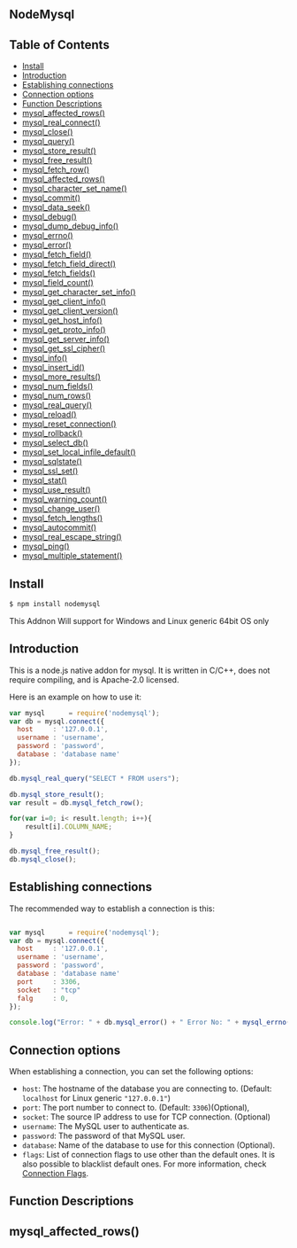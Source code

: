 ## NodeMysql

## Table of Contents

- [Install](#install)
- [Introduction](#introduction)
- [Establishing connections](#establishing-connections)
- [Connection options](#connection-options)
- [Function Descriptions](#function-descriptions)
 - [mysql_affected_rows()](#mysql_affected_rows())
 - [mysql_real_connect()](#mysql_real_connect())
 - [mysql_close()](#mysql_close())
 - [mysql_query()](#mysql_query())
 - [mysql_store_result()](#mysql_store_result())
 - [mysql_free_result()](#mysql_free_result())
 - [mysql_fetch_row()](#mysql_fetch_row())
 - [mysql_affected_rows()](#mysql_affected_rows())
 - [mysql_character_set_name()](#mysql_character_set_name())
 - [mysql_commit()](#mysql_commit())
 - [mysql_data_seek()](#mysql_data_seek())
 - [mysql_debug()](#mysql_debug())
 - [mysql_dump_debug_info()](#mysql_dump_debug_info())
 - [mysql_errno()](#mysql_errno())
 - [mysql_error()](#mysql_error())
 - [mysql_fetch_field()](#mysql_fetch_field())
 - [mysql_fetch_field_direct()](#mysql_fetch_field_direct())
 - [mysql_fetch_fields()](#mysql_fetch_fields())
 - [mysql_field_count()](#mysql_field_count())
 - [mysql_get_character_set_info()](#mysql_get_character_set_info())
 - [mysql_get_client_info()](#mysql_get_client_info())
 - [mysql_get_client_version()](#mysql_get_client_version())
 - [mysql_get_host_info()](#mysql_get_host_info())
 - [mysql_get_proto_info()](#mysql_get_proto_info())
 - [mysql_get_server_info()](#mysql_get_server_info())
 - [mysql_get_ssl_cipher()](#mysql_get_ssl_cipher())
 - [mysql_info()](#mysql_info())
 - [mysql_insert_id()](#mysql_insert_id())
 - [mysql_more_results()](#mysql_more_results())
 - [mysql_num_fields()](#mysql_num_fields())
 - [mysql_num_rows()](#mysql_num_rows())
 - [mysql_real_query()](#mysql_real_query())
 - [mysql_reload()](#mysql_reload())
 - [mysql_reset_connection()](#mysql_reset_connection())
 - [mysql_rollback()](#mysql_rollback())
 - [mysql_select_db()](#mysql_select_db())
 - [mysql_set_local_infile_default()](#mysql_set_local_infile_default())
 - [mysql_sqlstate()](#mysql_sqlstate())
 - [mysql_ssl_set()](#mysql_ssl_set())
 - [mysql_stat()](#mysql_stat())
 - [mysql_use_result()](#mysql_use_result())
 - [mysql_warning_count()](#mysql_warning_count())
 - [mysql_change_user()](#mysql_change_user())
 - [mysql_fetch_lengths()](#mysql_fetch_lengths())
 - [mysql_autocommit()](#mysql_autocommit())
 - [mysql_real_escape_string()](#mysql_real_escape_string())
 - [mysql_ping()](#mysql_ping())
 - [mysql_multiple_statement()](#mysql_multiple_statement())
  



## Install

```sh
$ npm install nodemysql
```

This Addnon Will support for Windows and Linux generic 64bit OS only 

## Introduction

This is a node.js native addon for mysql. It is written in C/C++, does not
require compiling, and is Apache-2.0 licensed.

Here is an example on how to use it:

```js
var mysql      = require('nodemysql');
var db = mysql.connect({
  host     : '127.0.0.1',
  username : 'username',
  password : 'password',
  database : 'database name'
});

db.mysql_real_query("SELECT * FROM users");

db.mysql_store_result();
var result = db.mysql_fetch_row();

for(var i=0; i< result.length; i++){
    result[i].COLUMN_NAME;
}

db.mysql_free_result();
db.mysql_close();
```


## Establishing connections

The recommended way to establish a connection is this:

```js

var mysql      = require('nodemysql');
var db = mysql.connect({
  host     : '127.0.0.1',
  username : 'username',
  password : 'password',
  database : 'database name'
  port     : 3306,
  socket   : "tcp"
  falg     : 0,
});

console.log("Error: " + db.mysql_error() + " Error No: " + mysql_errno())

```
## Connection options

When establishing a connection, you can set the following options:

* `host`: The hostname of the database you are connecting to. (Default:
  `localhost` for Linux generic `"127.0.0.1"`)
* `port`: The port number to connect to. (Default: `3306`)(Optional),
* `socket`: The source IP address to use for TCP connection. (Optional)
* `username`: The MySQL user to authenticate as.
* `password`: The password of that MySQL user.
* `database`: Name of the database to use for this connection (Optional).
* `flags`: List of connection flags to use other than the default ones. It is
  also possible to blacklist default ones. For more information, check
  [Connection Flags](#connection-flags).

## Function Descriptions

## mysql_affected_rows()
